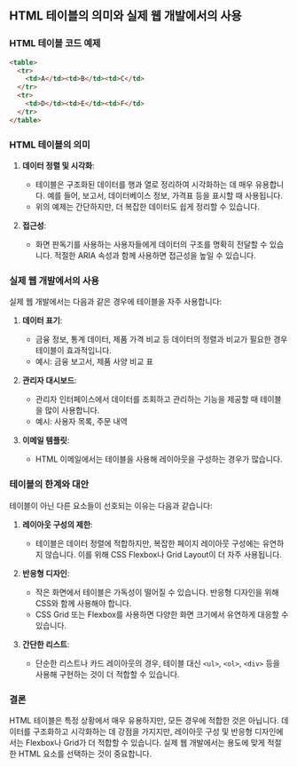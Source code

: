 ## HTML 테이블의 의미와 실제 웹 개발에서의 사용

### HTML 테이블 코드 예제

```html
<table>
  <tr> 
    <td>A</td><td>B</td><td>C</td>
  </tr>
  <tr> 
    <td>D</td><td>E</td><td>F</td>
  </tr>
</table>
```

### HTML 테이블의 의미

1. **데이터 정렬 및 시각화**:
    - 테이블은 구조화된 데이터를 행과 열로 정리하여 시각화하는 데 매우 유용합니다. 예를 들어, 보고서, 데이터베이스 정보, 가격표 등을 표시할 때 사용됩니다.
    - 위의 예제는 간단하지만, 더 복잡한 데이터도 쉽게 정리할 수 있습니다.

2. **접근성**:
    - 화면 판독기를 사용하는 사용자들에게 데이터의 구조를 명확히 전달할 수 있습니다. 적절한 ARIA 속성과 함께 사용하면 접근성을 높일 수 있습니다.

### 실제 웹 개발에서의 사용

실제 웹 개발에서는 다음과 같은 경우에 테이블을 자주 사용합니다:

1. **데이터 표기**:
    - 금융 정보, 통계 데이터, 제품 가격 비교 등 데이터의 정렬과 비교가 필요한 경우 테이블이 효과적입니다.
    - 예시: 금융 보고서, 제품 사양 비교 표

2. **관리자 대시보드**:
    - 관리자 인터페이스에서 데이터를 조회하고 관리하는 기능을 제공할 때 테이블을 많이 사용합니다.
    - 예시: 사용자 목록, 주문 내역

3. **이메일 템플릿**:
    - HTML 이메일에서는 테이블을 사용해 레이아웃을 구성하는 경우가 많습니다.

### 테이블의 한계와 대안

테이블이 아닌 다른 요소들이 선호되는 이유는 다음과 같습니다:

1. **레이아웃 구성의 제한**:
    - 테이블은 데이터 정렬에 적합하지만, 복잡한 페이지 레이아웃 구성에는 유연하지 않습니다. 이를 위해 CSS Flexbox나 Grid Layout이 더 자주 사용됩니다.

2. **반응형 디자인**:
    - 작은 화면에서 테이블은 가독성이 떨어질 수 있습니다. 반응형 디자인을 위해 CSS와 함께 사용해야 합니다.
    - CSS Grid 또는 Flexbox를 사용하면 다양한 화면 크기에서 유연하게 대응할 수 있습니다.

3. **간단한 리스트**:
    - 단순한 리스트나 카드 레이아웃의 경우, 테이블 대신 `<ul>`, `<ol>`, `<div>` 등을 사용해 구현하는 것이 더 적합할 수 있습니다.

### 결론

HTML 테이블은 특정 상황에서 매우 유용하지만, 모든 경우에 적합한 것은 아닙니다. 데이터를 구조화하고 시각화하는 데 강점을 가지지만, 레이아웃 구성 및 반응형 디자인에서는 Flexbox나 Grid가 더 적합할 수 있습니다. 실제 웹 개발에서는 용도에 맞게 적절한 HTML 요소를 선택하는 것이 중요합니다.
